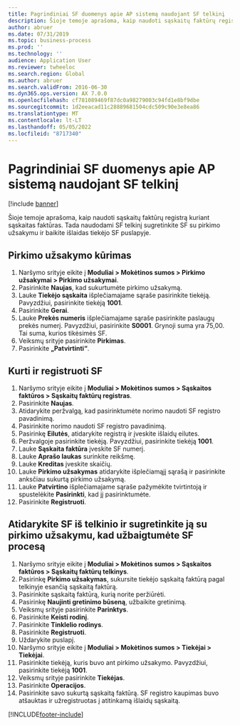 ```yaml
---
title: Pagrindiniai SF duomenys apie AP sistemą naudojant SF telkinį
description: Šioje temoje aprašoma, kaip naudoti sąskaitų faktūrų registrą kuriant sąskaitas faktūras.
author: abruer
ms.date: 07/31/2019
ms.topic: business-process
ms.prod: ''
ms.technology: ''
audience: Application User
ms.reviewer: twheeloc
ms.search.region: Global
ms.author: abruer
ms.search.validFrom: 2016-06-30
ms.dyn365.ops.version: AX 7.0.0
ms.openlocfilehash: cf781089469f87dc0a98279003c94fd1e8bf9dbe
ms.sourcegitcommit: 1d2eeacad11c28889681504cdc509c90e3e8ea86
ms.translationtype: MT
ms.contentlocale: lt-LT
ms.lasthandoff: 05/05/2022
ms.locfileid: "8717340"
---
```

# <a name="key-invoice-data-into-the-ap-system-using-invoice-pool"></a>Pagrindiniai SF duomenys apie AP sistemą naudojant SF telkinį

[!include [banner](../../includes/banner.md)]

Šioje temoje aprašoma, kaip naudoti sąskaitų faktūrų registrą kuriant sąskaitas faktūras. Tada naudodami SF telkinį sugretinkite SF su pirkimo užsakymu ir baikite išlaidas tiekėjo SF puslapyje.


## <a name="create-a-purchase-order"></a>Pirkimo užsakymo kūrimas
1. Naršymo srityje eikite į **Moduliai > Mokėtinos sumos > Pirkimo užsakymai > Pirkimo užsakymai**.
2. Pasirinkite **Naujas**, kad sukurtumėte pirkimo užsakymą.
3. Lauke **Tiekėjo sąskaita** išplečiamajame sąraše pasirinkite tiekėją. Pavyzdžiui, pasirinkite tiekėją **1001**.
4. Pasirinkite **Gerai**.
5. Lauke **Prekės numeris** išplečiamajame sąraše pasirinkite paslaugų prekės numerį. Pavyzdžiui, pasirinkite **S0001**. Grynoji suma yra 75,00.  Tai suma, kurios tikėsimės SF.  
6. Veiksmų srityje pasirinkite **Pirkimas**.
7. Pasirinkite **„Patvirtinti“**.

## <a name="create-and-post-and-invoice"></a>Kurti ir registruoti SF
1. Naršymo srityje eikite į **Moduliai > Mokėtinos sumos > Sąskaitos faktūros > Sąskaitų faktūrų registras**.
2. Pasirinkite **Naujas**.
3. Atidarykite peržvalgą, kad pasirinktumėte norimo naudoti SF registro pavadinimą.
4. Pasirinkite norimo naudoti SF registro pavadinimą.
5. Pasirinkę **Eilutės**, atidarykite registrą ir įveskite išlaidų eilutes.
6. Peržvalgoje pasirinkite tiekėją. Pavyzdžiui, pasirinkite tiekėją **1001**.
7. Lauke **Sąskaita faktūra** įveskite SF numerį.
8. Lauke **Aprašo laukas** surinkite reikšmę.
9. Lauke **Kreditas** įveskite skaičių.
10. Lauke **Pirkimo užsakymas** atidarykite išplečiamąjį sąrašą ir pasirinkite anksčiau sukurtą pirkimo užsakymą.
11. Lauke **Patvirtino** išplečiamajame sąraše pažymėkite tvirtintoją ir spustelėkite **Pasirinkti**, kad jį pasirinktumėte.
12. Pasirinkite **Registruoti**.

## <a name="open-an-invoice-from-the-pool-and-match-it-to-a-purchase-order-to-complete-the-invoice-process"></a>Atidarykite SF iš telkinio ir sugretinkite ją su pirkimo užsakymu, kad užbaigtumėte SF procesą
1. Naršymo srityje eikite į **Moduliai > Mokėtinos sumos > Sąskaitos faktūros > Sąskaitų faktūrų telkinys**.
2. Pasirinkę **Pirkimo užsakymas**, sukursite tiekėjo sąskaitą faktūrą pagal telkinyje esančią sąskaitą faktūrą.
3. Pasirinkite sąskaitą faktūrą, kurią norite peržiūrėti.
4. Pasirinkę **Naujinti gretinimo būseną**, užbaikite gretinimą.
5. Veiksmų srityje pasirinkite **Parinktys**.
6. Pasirinkite **Keisti rodinį**.
7. Pasirinkite **Tinklelio rodinys**.
8. Pasirinkite **Registruoti**.
9. Uždarykite puslapį.
10. Naršymo srityje eikite į **Moduliai > Mokėtinos sumos > Tiekėjai > Tiekėjai**.
11. Pasirinkite tiekėją, kuris buvo ant pirkimo užsakymo. Pavyzdžiui, pasirinkite tiekėją **1001**.
12. Veiksmų srityje pasirinkite **Tiekėjas**.
13. Pasirinkite **Operacijos**.
14. Pasirinkite savo sukurtą sąskaitą faktūrą. SF registro kaupimas buvo atšauktas ir užregistruotas į atitinkamą išlaidų sąskaitą.  



[!INCLUDE[footer-include](../../../includes/footer-banner.md)]
